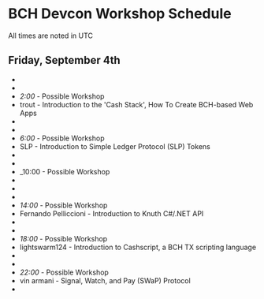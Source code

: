# BCH Devcon Workshop Schedule

All times are noted in UTC

## Friday, September 4th

*
*
* _2:00_ - Possible Workshop
* trout - Introduction to the 'Cash Stack', How To Create BCH-based Web Apps
*
*
* _6:00_ - Possible Workshop
* SLP - Introduction to Simple Ledger Protocol (SLP) Tokens
*
*
* _10:00 - Possible Workshop
*
*
*
* _14:00_ - Possible Workshop
* Fernando Pelliccioni - Introduction to Knuth C#/.NET API
*
*
* _18:00_ - Possible Workshop
* lightswarm124 - Introduction to Cashscript, a BCH TX scripting language
*
*
* _22:00_ - Possible Workshop
* vin armani - Signal, Watch, and Pay (SWaP) Protocol
*
